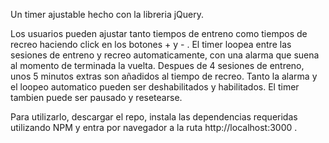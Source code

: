 Un timer ajustable hecho con la libreria jQuery.

Los usuarios pueden ajustar tanto tiempos de entreno como tiempos de recreo haciendo click en los botones + y - . El timer loopea entre las sesiones de entreno y recreo automaticamente, con una alarma que suena al momento de terminada la vuelta. Despues de 4 sesiones de entreno, unos 5 minutos extras son añadidos al tiempo de recreo. Tanto la alarma y el loopeo automatico pueden ser deshabilitados y habilitados. El timer tambien puede ser pausado y resetearse.

Para utilizarlo, descargar el repo, instala las dependencias requeridas utilizando NPM y entra por navegador a la ruta http://localhost:3000 .
